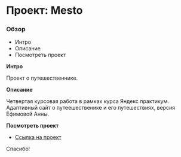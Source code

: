 # Проект: Mesto

### Обзор
* Интро
* Описание
* Посмотреть проект

**Интро**

Проект о путешественнике.

**Описание**

Четвертая курсовая работа в рамках курса Яндекс практикум. Адаптивный сайт о путеешественике и его путешествиях, версия Ефимовой Анны.

**Посмотреть проект**

* [Ссылка на проект](https://annaryabko.github.io/mesto/index.html)

Спасибо!